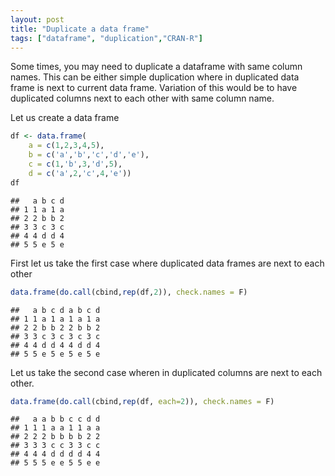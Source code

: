 ```yaml
---
layout: post
title: "Duplicate a data frame"
tags: ["dataframe", "duplication","CRAN-R"]
---
```


Some times, you may need to duplicate a dataframe with same column names. This can be either simple duplication where in duplicated data
frame is next to current data frame. Variation of this would be to have
duplicated columns next to each other with same column name.

Let us create a data frame

``` r
df <- data.frame(
    a = c(1,2,3,4,5),
    b = c('a','b','c','d','e'),
    c = c(1,'b',3,'d',5),
    d = c('a',2,'c',4,'e'))
df
```

    ##   a b c d
    ## 1 1 a 1 a
    ## 2 2 b b 2
    ## 3 3 c 3 c
    ## 4 4 d d 4
    ## 5 5 e 5 e

First let us take the first case where duplicated data frames are next
to each other

``` r
data.frame(do.call(cbind,rep(df,2)), check.names = F)
```

    ##   a b c d a b c d
    ## 1 1 a 1 a 1 a 1 a
    ## 2 2 b b 2 2 b b 2
    ## 3 3 c 3 c 3 c 3 c
    ## 4 4 d d 4 4 d d 4
    ## 5 5 e 5 e 5 e 5 e

Let us take the second case wheren in duplicated columns are next to
each other.

``` r
data.frame(do.call(cbind,rep(df, each=2)), check.names = F)
```

    ##   a a b b c c d d
    ## 1 1 1 a a 1 1 a a
    ## 2 2 2 b b b b 2 2
    ## 3 3 3 c c 3 3 c c
    ## 4 4 4 d d d d 4 4
    ## 5 5 5 e e 5 5 e e
